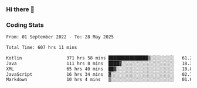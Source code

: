 ### Hi there 👋

<!--
**Girrafeec/girrafeec** is a ✨ _special_ ✨ repository because its `README.md` (this file) appears on your GitHub profile.

Here are some ideas to get you started:

- 🔭 I’m currently working on ...
- 🌱 I’m currently learning ...
- 👯 I’m looking to collaborate on ...
- 🤔 I’m looking for help with ...
- 💬 Ask me about ...
- 📫 How to reach me: ...
- 😄 Pronouns: ...
- ⚡ Fun fact: ...
-->

### Coding Stats
<!--START_SECTION:waka-->

```txt
From: 01 September 2022 - To: 28 May 2025

Total Time: 607 hrs 11 mins

Kotlin                 371 hrs 58 mins ███████████████▒░░░░░░░░░   61.26 %
Java                   111 hrs 8 mins  ████▓░░░░░░░░░░░░░░░░░░░░   18.30 %
XML                    65 hrs 40 mins  ██▓░░░░░░░░░░░░░░░░░░░░░░   10.82 %
JavaScript             16 hrs 34 mins  ▓░░░░░░░░░░░░░░░░░░░░░░░░   02.73 %
Markdown               10 hrs 4 mins   ▒░░░░░░░░░░░░░░░░░░░░░░░░   01.66 %
```

<!--END_SECTION:waka-->
